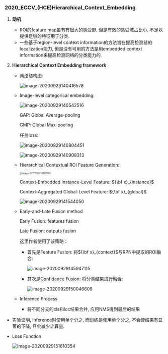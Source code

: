 ### 2020_ECCV_(HCE)Hierarchical_Context_Embedding

1. **动机**

   - ROI的feature map虽有有很大的感受野, 但是有效的感受域占比小, 不足以提供足够的特征用于分类.
   - 一些基于region-level context information的方法旨在提高检测器的localization能力, 但是没有可用的方法是用embedded context information来提高检测网络的分类能力的.

2. **Hierarchical Context Embedding framework**

   - 网络结构图:

     ![image-20200929140416578](/home/cpc/.config/Typora/typora-user-images/image-20200929140416578.png)

   - Image-level categorical embedding:

     ![image-20200929140542516](/home/cpc/.config/Typora/typora-user-images/image-20200929140542516.png)

     GAP: Global Average-pooling

     GMP: Global Max-pooling

     任务loss:

     ![image-20200929140804451](/home/cpc/.config/Typora/typora-user-images/image-20200929140804451.png)

     ![image-20200929140908313](/home/cpc/.config/Typora/typora-user-images/image-20200929140908313.png)

   - Hierarchical Contextual ROI Feature Generation:

     <img src="/home/cpc/.config/Typora/typora-user-images/image-20200929141501185.png" alt="image-20200929141501185" style="zoom:50%;" />

     Context-Embedded Instance-Level Feature: ${\bf x}_{instance}$

     Context-Aggregated Global-Level Feature: ${\bf x}_{global}$

     ![image-20200929141544050](/home/cpc/.config/Typora/typora-user-images/image-20200929141544050.png)

   - Early-and-Late Fusion method

     Early Fusion: features fusion

     Late Fusion: outputs fusion

     这里作者使用了该策略：

     - 首先是Feature Fusion: 将${\bf x}_{context}$与RPN中提取的ROI融合:

       ![image-20200929145947115](/home/cpc/.config/Typora/typora-user-images/image-20200929145947115.png)

     - 其次是Confidence Fusion: 将分类结果进行融合:

       ![image-20200929150046609](/home/cpc/.config/Typora/typora-user-images/image-20200929150046609.png)

   - Inference Process

     - 将不同分支的cls和loc结果合并, 应用NMS得到最后的结果
  - 实验证明, inference时使用单个分之, 而训练是使用单个分之, 不会使结果有显著的下降, 且会减少计算量.
   
- Loss Function
  
  ![image-20200929151610354](/home/cpc/.config/Typora/typora-user-images/image-20200929151610354.png)

